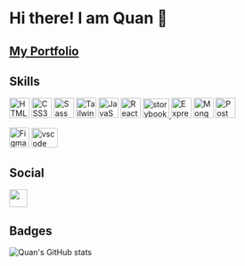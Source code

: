 # Hi there! I am Quan :wave:

## [My Portfolio](quanxu-portfolio.vercel.app)

## Skills
<p align="left">
<a href="https://developer.mozilla.org/en-US/docs/Glossary/HTML5" target="_blank" rel="noreferrer"><img src="https://raw.githubusercontent.com/danielcranney/readme-generator/main/public/icons/skills/html5-colored.svg" width="36" height="36" alt="HTML5" /></a>
<a href="https://www.w3.org/TR/CSS/#css" target="_blank" rel="noreferrer"><img src="https://raw.githubusercontent.com/danielcranney/readme-generator/main/public/icons/skills/css3-colored.svg" width="36" height="36" alt="CSS3" /></a>
<a href="https://sass-lang.com/" target="_blank" rel="noreferrer"><img src="https://raw.githubusercontent.com/danielcranney/readme-generator/main/public/icons/skills/sass-colored.svg" width="36" height="36" alt="Sass" /></a>
<a href="https://wailwindcss.com/" target="_blank" rel="noreferrer"><img width="36" src="https://user-images.githubusercontent.com/25181517/202896760-337261ed-ee92-4979-84c4-d4b829c7355d.png" alt="Tailwind CSS" title="Tailwind CSS"/></a>
<a href="https://developer.mozilla.org/en-US/docs/Web/JavaScript" target="_blank" rel="noreferrer"><img src="https://raw.githubusercontent.com/danielcranney/readme-generator/main/public/icons/skills/javascript-colored.svg" width="36" height="36" alt="JavaScript" /></a>
<a href="https://reactjs.org/" target="_blank" rel="noreferrer"><img
src="https://raw.githubusercontent.com/danielcranney/readme-generator/main/public/icons/skills/react-colored.svg"
width="36" height="36" alt="React" /></a>
<a href="https://storybook.js.org/" target="_blank" rel="noreferrer">
<img src="https://cdn.jsdelivr.net/gh/devicons/devicon/icons/storybook/storybook-original.svg"
height="35" width="47" alt="storybook logo"  />
<a href="https://expressjs.com/" target="_blank" rel="noreferrer"><img src="https://raw.githubusercontent.com/danielcranney/readme-generator/main/public/icons/skills/express-colored.svg" width="36" height="36" alt="Express" /></a>
<a href="https://www.mongodb.com/" target="_blank"
rel="noreferrer"><img
src="https://raw.githubusercontent.com/danielcranney/readme-generator/main/public/icons/skills/mongodb-colored.svg"
width="36" height="36" alt="MongoDB" /></a>
<a href="https://www.postman.com/" target="_blank" rel="noreferrer"><img width="36" src="https://user-images.githubusercontent.com/25181517/192109061-e138ca71-337c-4019-8d42-4792fdaa7128.png" alt="Postman" title="Postman"/></p></a>
<a href="https://www.figma.com/" target="_blank" rel="noreferrer"><img
src="https://raw.githubusercontent.com/danielcranney/readme-generator/main/public/icons/skills/figma-colored.svg"
width="36" height="36" alt="Figma" /></a>
<a href="https://code.visualstudio.com/" target="_blank"
rel="noreferrer"><img
src="https://cdn.jsdelivr.net/gh/devicons/devicon/icons/vscode/vscode-original.svg"
height="35" width="47" alt="vscode logo"  /></a>
</p>

## Social
<a href="https://www.linkedin.com/in/quan-xu-a81a59120/" target="_blank" rel="noreferrer"><img src="https://raw.githubusercontent.com/danielcranney/readme-generator/main/public/icons/socials/linkedin.svg" width="32" height="32" /></a></p>

## Badges

![Quan's GitHub stats](https://github-readme-stats.vercel.app/api?username=QuanXuuu&theme=vue&show_icons=true)
